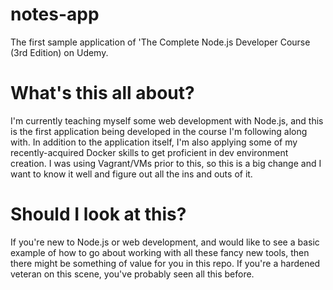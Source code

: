 # notes-app
The first sample application of 'The Complete Node.js Developer Course (3rd Edition) on Udemy.

# What's this all about?
I'm currently teaching myself some web development with Node.js, and this is the first application being developed in the course I'm following along with. In addition to the application itself, I'm also applying some of my recently-acquired Docker skills to get proficient in dev environment creation. I was using Vagrant/VMs prior to this, so this is a big change and I want to know it well and figure out all the ins and outs of it.

# Should I look at this?
If you're new to Node.js or web development, and would like to see a basic example of how to go about working with all these fancy new tools, then there might be something of value for you in this repo. If you're a hardened veteran on this scene, you've probably seen all this before.